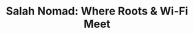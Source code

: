 ---
# content/_index.md
# Ce fichier sert uniquement à fournir des métadonnées pour la page d'accueil.
# Son contenu n'est pas affiché car layouts/index.html n'utilise pas {{ .Content }}.

title: "Salah Nomad: Where Roots & Wi-Fi Meet" # Titre SEO pour l'onglet du navigateur
description: "Ancient wisdom for modern nomads. A journey between Mediterranean shores and digital horizons." # Meta-description pour Google

sitemap:
  priority: 1.0
  changefreq: "daily" # Votre homepage change potentiellement tous les jours avec les nouveaux articles
---